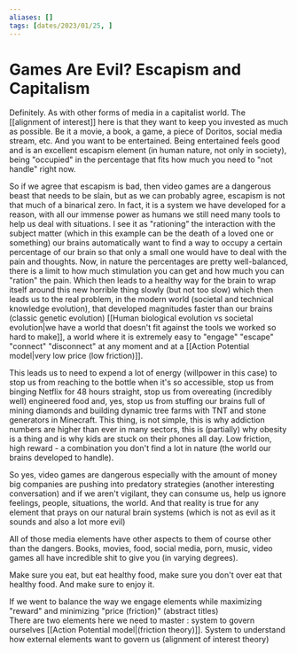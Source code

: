 ```yaml
---
aliases: []
tags: [dates/2023/01/25, ]
---
```


# Games Are Evil? Escapism and Capitalism
Definitely. As with other forms of media in a capitalist world. The [[alignment of interest]] here is that they want to keep you invested as much as possible. Be it a movie, a book, a game, a piece of Doritos, social media stream, etc. And you want to be entertained. Being entertained feels good and is an excellent escapism element (in human nature, not only in society), being "occupied" in the percentage that fits how much you need to "not handle" right now.  
  
So if we agree that escapism is bad, then video games are a dangerous beast that needs to be slain, but as we can probably agree, escapism is not that much of a binarical zero. In fact, it is a system we have developed for a reason, with all our immense power as humans we still need many tools to help us deal with situations. I see it as "rationing" the interaction with the subject matter (which in this example can be the death of a loved one or something) our brains automatically want to find a way to occupy a certain percentage of our brain so that only a small one would have to deal with the pain and thoughts. Now, in nature the percentages are pretty well-balanced, there is a limit to how much stimulation you can get and how much you can "ration" the pain. Which then leads to a healthy way for the brain to wrap itself around this new horrible thing slowly (but not too slow) which then leads us to the real problem, in the modern world (societal and technical knowledge evolution), that developed magnitudes faster than our brains (classic genetic evolution) [[Human biological evolution vs societal evolution|we have a world that doesn't fit against the tools we worked so hard to make]], a world where it is extremely easy to "engage" "escape" "connect" "disconnect" at any moment and at a [[Action Potential model|very low price (low friction)]].  
  
This leads us to need to expend a lot of energy (willpower in this case) to stop us from reaching to the bottle when it's so accessible, stop us from binging Netflix for 48 hours straight, stop us from overeating (incredibly well) engineered food and, yes, stop us from stuffing our brains full of mining diamonds and building dynamic tree farms with TNT and stone generators in Minecraft. This thing, is not simple, this is why addiction numbers are higher than ever in many sectors, this is (partially) why obesity is a thing and is why kids are stuck on their phones all day. Low friction, high reward - a combination you don't find a lot in nature (the world our brains developed to handle).  
  
So yes, video games are dangerous especially with the amount of money big companies are pushing into predatory strategies (another interesting conversation) and if we aren't vigilant, they can consume us, help us ignore feelings, people, situations, the world. And that reality is true for any element that prays on our natural brain systems (which is not as evil as it sounds and also a lot more evil)  
  
All of those media elements have other aspects to them of course other than the dangers. Books, movies, food, social media, porn, music, video games all have incredible shit to give you (in varying degrees).  
  
Make sure you eat, but eat healthy food, make sure you don't over eat that healthy food. And make sure to enjoy it.  

If we went to balance the way we engage elements while maximizing "reward" and minimizing "price (friction)" (abstract titles)  
There are two elements here we need to master : system to govern ourselves [[Action Potential model|(friction theory)]]. System to understand how external elements want to govern us (alignment of interest theory)  

